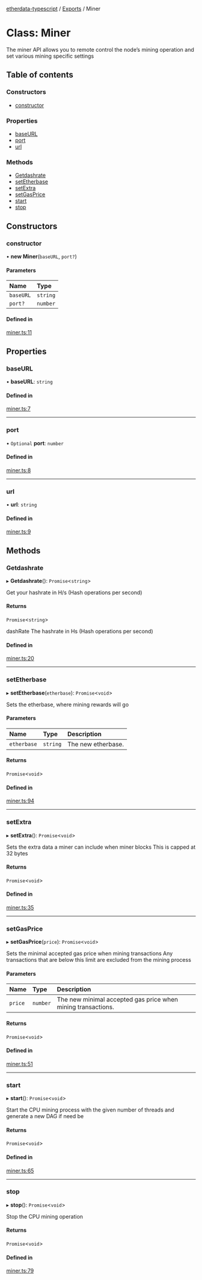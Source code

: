 [etherdata-typescript](../README.md) / [Exports](../modules.md) / Miner

# Class: Miner

The miner API allows you to remote control the node’s mining operation and set various mining specific settings

## Table of contents

### Constructors

- [constructor](Miner.md#constructor)

### Properties

- [baseURL](Miner.md#baseurl)
- [port](Miner.md#port)
- [url](Miner.md#url)

### Methods

- [Getdashrate](Miner.md#getdashrate)
- [setEtherbase](Miner.md#setetherbase)
- [setExtra](Miner.md#setextra)
- [setGasPrice](Miner.md#setgasprice)
- [start](Miner.md#start)
- [stop](Miner.md#stop)

## Constructors

### constructor

• **new Miner**(`baseURL`, `port?`)

#### Parameters

| Name | Type |
| :------ | :------ |
| `baseURL` | `string` |
| `port?` | `number` |

#### Defined in

[miner.ts:11](https://github.com/etherdata-blockchain/etherdata-sdk/blob/904fd0a/sdk-dist/typescript/lib/miner.ts#L11)

## Properties

### baseURL

• **baseURL**: `string`

#### Defined in

[miner.ts:7](https://github.com/etherdata-blockchain/etherdata-sdk/blob/904fd0a/sdk-dist/typescript/lib/miner.ts#L7)

___

### port

• `Optional` **port**: `number`

#### Defined in

[miner.ts:8](https://github.com/etherdata-blockchain/etherdata-sdk/blob/904fd0a/sdk-dist/typescript/lib/miner.ts#L8)

___

### url

• **url**: `string`

#### Defined in

[miner.ts:9](https://github.com/etherdata-blockchain/etherdata-sdk/blob/904fd0a/sdk-dist/typescript/lib/miner.ts#L9)

## Methods

### Getdashrate

▸ **Getdashrate**(): `Promise`<`string`\>

Get your hashrate in H/s (Hash operations per second)

#### Returns

`Promise`<`string`\>

dashRate The hashrate in Hs (Hash operations per second)

#### Defined in

[miner.ts:20](https://github.com/etherdata-blockchain/etherdata-sdk/blob/904fd0a/sdk-dist/typescript/lib/miner.ts#L20)

___

### setEtherbase

▸ **setEtherbase**(`etherbase`): `Promise`<`void`\>

Sets the etherbase, where mining rewards will go

#### Parameters

| Name | Type | Description |
| :------ | :------ | :------ |
| `etherbase` | `string` | The new etherbase. |

#### Returns

`Promise`<`void`\>

#### Defined in

[miner.ts:94](https://github.com/etherdata-blockchain/etherdata-sdk/blob/904fd0a/sdk-dist/typescript/lib/miner.ts#L94)

___

### setExtra

▸ **setExtra**(): `Promise`<`void`\>

Sets the extra data a miner can include when miner blocks
 This is capped at 32 bytes

#### Returns

`Promise`<`void`\>

#### Defined in

[miner.ts:35](https://github.com/etherdata-blockchain/etherdata-sdk/blob/904fd0a/sdk-dist/typescript/lib/miner.ts#L35)

___

### setGasPrice

▸ **setGasPrice**(`price`): `Promise`<`void`\>

Sets the minimal accepted gas price when mining transactions
 Any transactions that are below this limit are excluded from the mining process

#### Parameters

| Name | Type | Description |
| :------ | :------ | :------ |
| `price` | `number` | The new minimal accepted gas price when mining transactions. |

#### Returns

`Promise`<`void`\>

#### Defined in

[miner.ts:51](https://github.com/etherdata-blockchain/etherdata-sdk/blob/904fd0a/sdk-dist/typescript/lib/miner.ts#L51)

___

### start

▸ **start**(): `Promise`<`void`\>

Start the CPU mining process with the given number of threads and generate a new DAG if need be

#### Returns

`Promise`<`void`\>

#### Defined in

[miner.ts:65](https://github.com/etherdata-blockchain/etherdata-sdk/blob/904fd0a/sdk-dist/typescript/lib/miner.ts#L65)

___

### stop

▸ **stop**(): `Promise`<`void`\>

Stop the CPU mining operation

#### Returns

`Promise`<`void`\>

#### Defined in

[miner.ts:79](https://github.com/etherdata-blockchain/etherdata-sdk/blob/904fd0a/sdk-dist/typescript/lib/miner.ts#L79)
